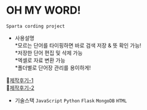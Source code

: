 # OH MY WORD!
`Sparta cording project`

- 사용설명  
 *모르는 단어를 타이핑하면 바로 검색 저장 & 뜻 확인 가능!  
 *저장한 단어 편집 및 삭제 가능  
 *엑셀로 자료 변환 가능  
 *폴더별로 단어장 관리를 용이하게!   


🙈[제작후기-1](https://blog.naver.com/namju1v/222018863139)  
🙉[제작후기-2](https://blog.naver.com/namju1v/222068346912)

- 기술스택
`JavaScript` `Python` `Flask` `MongoDB` `HTML` 

